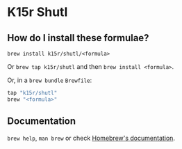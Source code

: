 # K15r Shutl

## How do I install these formulae?

`brew install k15r/shutl/<formula>`

Or `brew tap k15r/shutl` and then `brew install <formula>`.

Or, in a `brew bundle` `Brewfile`:

```ruby
tap "k15r/shutl"
brew "<formula>"
```

## Documentation

`brew help`, `man brew` or check [Homebrew's documentation](https://docs.brew.sh).
